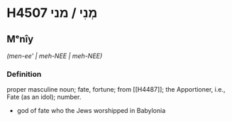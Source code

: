 # H4507 מְנִי / מני

## Mᵉnîy

_(men-ee' | meh-NEE | meh-NEE)_

### Definition

proper masculine noun; fate, fortune; from [[H4487]]; the Apportioner, i.e., Fate (as an idol); number.

- god of fate who the Jews worshipped in Babylonia
